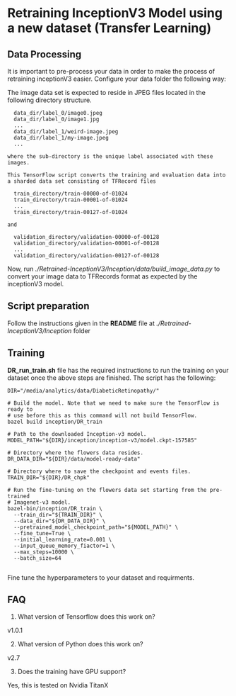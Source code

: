 # Retraining InceptionV3 Model using a new dataset (Transfer Learning)

## Data Processing

It is important to pre-process your data in order to make the process of retraining inceptionV3 easier. Configure your data folder the following way:

The image data set is expected to reside in JPEG files located in the
following directory structure.

```
  data_dir/label_0/image0.jpeg
  data_dir/label_0/image1.jpg
  ...
  data_dir/label_1/weird-image.jpeg
  data_dir/label_1/my-image.jpeg
  ...

where the sub-directory is the unique label associated with these images.

This TensorFlow script converts the training and evaluation data into
a sharded data set consisting of TFRecord files

  train_directory/train-00000-of-01024
  train_directory/train-00001-of-01024
  ...
  train_directory/train-00127-of-01024

and

  validation_directory/validation-00000-of-00128
  validation_directory/validation-00001-of-00128
  ...
  validation_directory/validation-00127-of-00128
```

Now, run *./Retrained-InceptionV3/Inception/data/build_image_data.py* to convert your image data to TFRecords format as expected by the inceptionV3 model. 

## Script preparation 

Follow the instructions given in the **README** file at *./Retrained-InceptionV3/Inception* folder

## Training 

**DR_run_train.sh** file has the required instructions to run the training on your dataset once the above steps are finished. The script has the following:

```
DIR="/media/analytics/data/DiabeticRetinopathy/"

# Build the model. Note that we need to make sure the TensorFlow is ready to
# use before this as this command will not build TensorFlow.
bazel build inception/DR_train

# Path to the downloaded Inception-v3 model.
MODEL_PATH="${DIR}/inception/inception-v3/model.ckpt-157585"

# Directory where the flowers data resides.
DR_DATA_DIR="${DIR}/data/model-ready-data"

# Directory where to save the checkpoint and events files.
TRAIN_DIR="${DIR}/DR_chpk"

# Run the fine-tuning on the flowers data set starting from the pre-trained
# Imagenet-v3 model.
bazel-bin/inception/DR_train \
  --train_dir="${TRAIN_DIR}" \
  --data_dir="${DR_DATA_DIR}" \
  --pretrained_model_checkpoint_path="${MODEL_PATH}" \
  --fine_tune=True \
  --initial_learning_rate=0.001 \
  --input_queue_memory_fiactor=1 \
  --max_steps=10000 \
  --batch_size=64
  
 ```
 Fine tune the hyperparameters to your dataset and requirments. 
 
 ## FAQ
 
 1. What version of Tensorflow does this work on?
 
 v1.0.1
 
 2. What version of Python does this work on?
 
 v2.7
 
 3. Does the training have GPU support?
 
 Yes, this is tested on Nvidia TitanX
 
 
 



